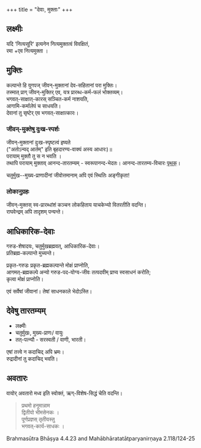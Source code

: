 +++
title = "देवाः, मुक्ताः"
+++
## लक्ष्मीः
यदि 'नित्यसूरि' इत्यनेन नित्यमुक्तत्वं विवक्षितं,  
रमा +एव नित्यमुक्ता ।  

## मुक्तिः
कल्पान्ते हि युगपज् जीवन्-मुक्तानां देव-सहितानां परा मुक्तिः।  
तस्मात् प्राग् जीवन्-मुक्तिर् एव, यत्र प्रारब्ध-कर्म-फलं भोक्तव्यम्।  
भगवत्-साक्षात्-कारस् सञ्चित-कर्म नाशयति,  
आगामि-कर्मालेपं च साधयति।  
देवानां तु सृष्टेर् एव भगवत्-साक्षात्कारः। 

### जीवन्-मुक्तेषु दुःख-स्पर्शः
जीवन्-मुक्तानां दुःख-स्पृष्टत्वं इष्यते  
("अतोऽन्यद् आर्तम्" इति बृहदारण्य-वाक्यं अस्य आधारः)॥  
परायाम् मुक्तौ तु स न भवति ।  
तथापि परायाम् मुक्ताव् आनन्द-तारतम्यम् - स्वरूपानन्द-भेदतः। आनन्द-तारतम्य-विचारः [पृथक्](../Ananda-tAratamyam)। 

चतुर्मुख--मुख्य-प्राणादीनां जीवोत्तमानाम् अपि एवं स्थितिः अङ्गीकृता!  

### लोकानुग्रहः
जीवन्-मुक्तस् स्व-प्रारब्धांशं कञ्चन लोकहिताय याचकेभ्यो वितरतीति वदन्ति।  
राघवेन्द्रम् अपि तादृशम् पन्यन्ते। 

## आधिकारिक-देवाः
गरुड-शेषादयः, चतुर्मुखब्रह्मवत्, आधिकारिक-देवाः।  
प्रतिब्रह्म-कल्पान्ते मुच्यन्ते।  

प्रकृत-गरुडः प्रकृत-ब्रह्मकल्पान्ते मोक्षं प्राप्नोति,  
आगमत्-ब्रह्मकल्पे अन्यो गरुड-पद-योग्य-जीवः तत्पदवीम् प्राप्य स्वसाधनं करोति;  
कृत्वा मोक्षं प्राप्नोति।  

एवं सर्वेषां जीवानां।
तेषां साधनकाले भेदोऽस्ति।

## देवेषु तारतम्यम्
- लक्ष्मीः
- चतुर्मुखः, मुख्य-प्राणः/ वायुः
- तत्-पत्न्यौ - सरस्वती‌ ‌/ वाणी, भारती। 

एषां तत्त्वे न कदाचिद् अपि भ्रमः।  
रुद्रादीनां तु कदाचिद् भवति। 


## अवतारः
वायोर् अवतारो मध्व इति स्वोक्तं, ऋग्-विशेष-सिद्धं चेति वदन्ति। 

> प्रथमो हनूमान्नाम  
द्वितीयो भीमसेनकः ।  
पूर्णप्रज्ञस् तृतीयस्तु  
भगवत्-कार्य-साधकः ।  

Brahmasūtra Bhāṣya 4.4.23 and Mahābhāratatātparyanirṇaya 2.118/124-25


